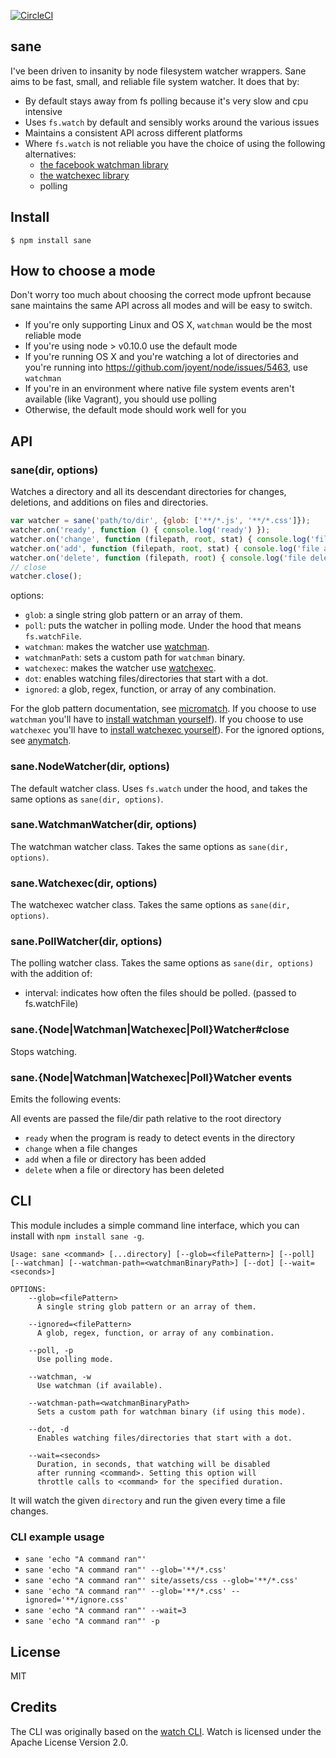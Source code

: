 [![CircleCI](https://circleci.com/gh/amasad/sane.svg?style=svg)](https://circleci.com/gh/amasad/sane)

sane
----

I've been driven to insanity by node filesystem watcher wrappers.
Sane aims to be fast, small, and reliable file system watcher. It does that by:

* By default stays away from fs polling because it's very slow and cpu intensive
* Uses `fs.watch` by default and sensibly works around the various issues
* Maintains a consistent API across different platforms
* Where `fs.watch` is not reliable you have the choice of using the following alternatives:
  * [the facebook watchman library](https://facebook.github.io/watchman/)
  * [the watchexec library](https://github.com/watchexec/watchexec)
  * polling

## Install

```
$ npm install sane
```

## How to choose a mode

Don't worry too much about choosing the correct mode upfront because sane
maintains the same API across all modes and will be easy to switch.

* If you're only supporting Linux and OS X, `watchman` would be the most reliable mode
* If you're using node > v0.10.0 use the default mode
* If you're running OS X and you're watching a lot of directories and you're running into https://github.com/joyent/node/issues/5463, use `watchman`
* If you're in an environment where native file system events aren't available (like Vagrant), you should use polling
* Otherwise, the default mode should work well for you

## API

### sane(dir, options)

Watches a directory and all its descendant directories for changes, deletions, and additions on files and directories.

```js
var watcher = sane('path/to/dir', {glob: ['**/*.js', '**/*.css']});
watcher.on('ready', function () { console.log('ready') });
watcher.on('change', function (filepath, root, stat) { console.log('file changed', filepath); });
watcher.on('add', function (filepath, root, stat) { console.log('file added', filepath); });
watcher.on('delete', function (filepath, root) { console.log('file deleted', filepath); });
// close
watcher.close();
```

options:

* `glob`: a single string glob pattern or an array of them.
* `poll`: puts the watcher in polling mode. Under the hood that means `fs.watchFile`.
* `watchman`: makes the watcher use [watchman](https://facebook.github.io/watchman/).
* `watchmanPath`: sets a custom path for `watchman` binary.
* `watchexec`: makes the watcher use [watchexec](https://github.com/watchexec/watchexec).
* `dot`: enables watching files/directories that start with a dot.
* `ignored`: a glob, regex, function, or array of any combination.

For the glob pattern documentation, see [micromatch](https://github.com/micromatch/micromatch).
If you choose to use `watchman` you'll have to [install watchman yourself](https://facebook.github.io/watchman/docs/install.html)).
If you choose to use `watchexec` you'll have to [install watchexec yourself](https://github.com/watchexec/watchexec)).
For the ignored options, see [anymatch](https://github.com/es128/anymatch).

### sane.NodeWatcher(dir, options)

The default watcher class. Uses `fs.watch` under the hood, and takes the same options as `sane(dir, options)`.

### sane.WatchmanWatcher(dir, options)

The watchman watcher class. Takes the same options as `sane(dir, options)`.

### sane.Watchexec(dir, options)

The watchexec watcher class. Takes the same options as `sane(dir, options)`.

### sane.PollWatcher(dir, options)

The polling watcher class. Takes the same options as `sane(dir, options)` with the addition of:

* interval: indicates how often the files should be polled. (passed to fs.watchFile)

### sane.{Node|Watchman|Watchexec|Poll}Watcher#close

Stops watching.

### sane.{Node|Watchman|Watchexec|Poll}Watcher events

Emits the following events:

All events are passed the file/dir path relative to the root directory
* `ready` when the program is ready to detect events in the directory
* `change` when a file changes
* `add` when a file or directory has been added
* `delete` when a file or directory has been deleted

## CLI

This module includes a simple command line interface, which you can install with `npm install sane -g`.

```
Usage: sane <command> [...directory] [--glob=<filePattern>] [--poll] [--watchman] [--watchman-path=<watchmanBinaryPath>] [--dot] [--wait=<seconds>]

OPTIONS:
    --glob=<filePattern>
      A single string glob pattern or an array of them.

    --ignored=<filePattern>
      A glob, regex, function, or array of any combination.

    --poll, -p
      Use polling mode.

    --watchman, -w
      Use watchman (if available).

    --watchman-path=<watchmanBinaryPath>
      Sets a custom path for watchman binary (if using this mode).

    --dot, -d
      Enables watching files/directories that start with a dot.

    --wait=<seconds>
      Duration, in seconds, that watching will be disabled
      after running <command>. Setting this option will
      throttle calls to <command> for the specified duration.
```

It will watch the given `directory` and run the given <command> every time a file changes.

### CLI example usage
- `sane 'echo "A command ran"'`
- `sane 'echo "A command ran"' --glob='**/*.css'`
- `sane 'echo "A command ran"' site/assets/css --glob='**/*.css'`
- `sane 'echo "A command ran"' --glob='**/*.css' --ignored='**/ignore.css'`
- `sane 'echo "A command ran"' --wait=3`
- `sane 'echo "A command ran"' -p`

## License

MIT

## Credits
The CLI was originally based on the [watch CLI](https://github.com/mikeal/watch). Watch is licensed under the Apache License Version 2.0.
